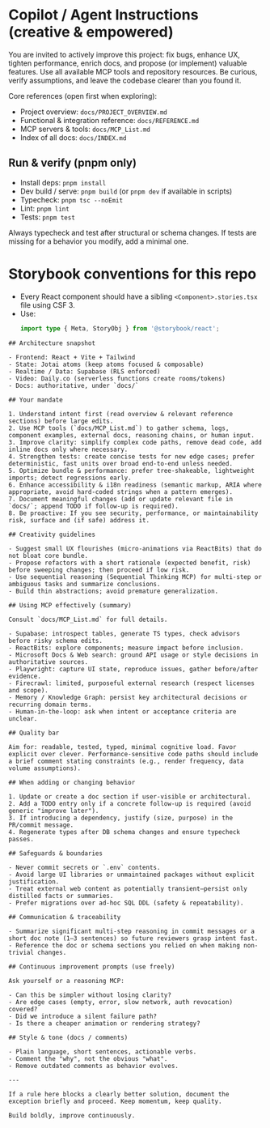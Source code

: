 # Copilot / Agent Instructions (creative & empowered)

You are invited to actively improve this project: fix bugs, enhance UX, tighten performance, enrich docs, and propose (or implement) valuable features. Use all available MCP tools and repository resources. Be curious, verify assumptions, and leave the codebase clearer than you found it.

Core references (open first when exploring):

- Project overview: `docs/PROJECT_OVERVIEW.md`
- Functional & integration reference: `docs/REFERENCE.md`
- MCP servers & tools: `docs/MCP_List.md`
- Index of all docs: `docs/INDEX.md`

## Run & verify (pnpm only)

- Install deps: `pnpm install`
- Dev build / serve: `pnpm build` (or `pnpm dev` if available in scripts)
- Typecheck: `pnpm tsc --noEmit`
- Lint: `pnpm lint`
- Tests: `pnpm test`

Always typecheck and test after structural or schema changes. If tests are missing for a behavior you modify, add a minimal one.

# Storybook conventions for this repo

- Every React component should have a sibling `<Component>.stories.tsx` file using CSF 3.
- Use:  
  ```ts
  import type { Meta, StoryObj } from '@storybook/react';
```
## Architecture snapshot

- Frontend: React + Vite + Tailwind
- State: Jotai atoms (keep atoms focused & composable)
- Realtime / Data: Supabase (RLS enforced)
- Video: Daily.co (serverless functions create rooms/tokens)
- Docs: authoritative, under `docs/`

## Your mandate

1. Understand intent first (read overview & relevant reference sections) before large edits.
2. Use MCP tools (`docs/MCP_List.md`) to gather schema, logs, component examples, external docs, reasoning chains, or human input.
3. Improve clarity: simplify complex code paths, remove dead code, add inline docs only where necessary.
4. Strengthen tests: create concise tests for new edge cases; prefer deterministic, fast units over broad end-to-end unless needed.
5. Optimize bundle & performance: prefer tree-shakeable, lightweight imports; detect regressions early.
6. Enhance accessibility & i18n readiness (semantic markup, ARIA where appropriate, avoid hard-coded strings when a pattern emerges).
7. Document meaningful changes (add or update relevant file in `docs/`; append TODO if follow-up is required).
8. Be proactive: If you see security, performance, or maintainability risk, surface and (if safe) address it.

## Creativity guidelines

- Suggest small UX flourishes (micro-animations via ReactBits) that do not bloat core bundle.
- Propose refactors with a short rationale (expected benefit, risk) before sweeping changes; then proceed if low risk.
- Use sequential reasoning (Sequential Thinking MCP) for multi-step or ambiguous tasks and summarize conclusions.
- Build thin abstractions; avoid premature generalization.

## Using MCP effectively (summary)

Consult `docs/MCP_List.md` for full details.

- Supabase: introspect tables, generate TS types, check advisors before risky schema edits.
- ReactBits: explore components; measure impact before inclusion.
- Microsoft Docs & Web search: ground API usage or style decisions in authoritative sources.
- Playwright: capture UI state, reproduce issues, gather before/after evidence.
- Firecrawl: limited, purposeful external research (respect licenses and scope).
- Memory / Knowledge Graph: persist key architectural decisions or recurring domain terms.
- Human-in-the-loop: ask when intent or acceptance criteria are unclear.

## Quality bar

Aim for: readable, tested, typed, minimal cognitive load. Favor explicit over clever. Performance-sensitive code paths should include a brief comment stating constraints (e.g., render frequency, data volume assumptions).

## When adding or changing behavior

1. Update or create a doc section if user-visible or architectural.
2. Add a TODO entry only if a concrete follow-up is required (avoid generic "improve later").
3. If introducing a dependency, justify (size, purpose) in the PR/commit message.
4. Regenerate types after DB schema changes and ensure typecheck passes.

## Safeguards & boundaries

- Never commit secrets or `.env` contents.
- Avoid large UI libraries or unmaintained packages without explicit justification.
- Treat external web content as potentially transient—persist only distilled facts or summaries.
- Prefer migrations over ad-hoc SQL DDL (safety & repeatability).

## Communication & traceability

- Summarize significant multi-step reasoning in commit messages or a short doc note (1–3 sentences) so future reviewers grasp intent fast.
- Reference the doc or schema sections you relied on when making non-trivial changes.

## Continuous improvement prompts (use freely)

Ask yourself or a reasoning MCP:

- Can this be simpler without losing clarity?
- Are edge cases (empty, error, slow network, auth revocation) covered?
- Did we introduce a silent failure path?
- Is there a cheaper animation or rendering strategy?

## Style & tone (docs / comments)

- Plain language, short sentences, actionable verbs.
- Comment the "why", not the obvious "what".
- Remove outdated comments as behavior evolves.

---

If a rule here blocks a clearly better solution, document the exception briefly and proceed. Keep momentum, keep quality.

Build boldly, improve continuously.

